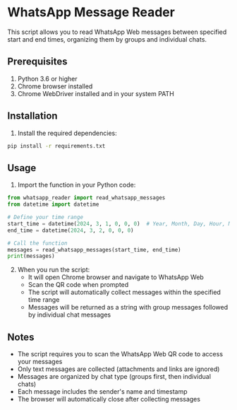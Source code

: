 # WhatsApp Message Reader

This script allows you to read WhatsApp Web messages between specified start and end times, organizing them by groups and individual chats.

## Prerequisites

1. Python 3.6 or higher
2. Chrome browser installed
3. Chrome WebDriver installed and in your system PATH

## Installation

1. Install the required dependencies:
```bash
pip install -r requirements.txt
```

## Usage

1. Import the function in your Python code:
```python
from whatsapp_reader import read_whatsapp_messages
from datetime import datetime

# Define your time range
start_time = datetime(2024, 3, 1, 0, 0, 0)  # Year, Month, Day, Hour, Minute, Second
end_time = datetime(2024, 3, 2, 0, 0, 0)

# Call the function
messages = read_whatsapp_messages(start_time, end_time)
print(messages)
```

2. When you run the script:
   - It will open Chrome browser and navigate to WhatsApp Web
   - Scan the QR code when prompted
   - The script will automatically collect messages within the specified time range
   - Messages will be returned as a string with group messages followed by individual chat messages

## Notes

- The script requires you to scan the WhatsApp Web QR code to access your messages
- Only text messages are collected (attachments and links are ignored)
- Messages are organized by chat type (groups first, then individual chats)
- Each message includes the sender's name and timestamp
- The browser will automatically close after collecting messages 